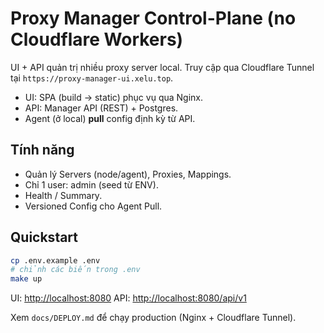 # Proxy Manager Control-Plane (no Cloudflare Workers)

UI + API quản trị nhiều proxy server local. Truy cập qua Cloudflare Tunnel tại `https://proxy-manager-ui.xelu.top`.

- UI: SPA (build → static) phục vụ qua Nginx.
- API: Manager API (REST) + Postgres.
- Agent (ở local) **pull** config định kỳ từ API.

## Tính năng
- Quản lý Servers (node/agent), Proxies, Mappings.
- Chỉ 1 user: admin (seed từ ENV).
- Health / Summary.
- Versioned Config cho Agent Pull.

## Quickstart
```bash
cp .env.example .env
# chỉnh các biến trong .env
make up
```

UI: [http://localhost:8080](http://localhost:8080)
API: [http://localhost:8080/api/v1](http://localhost:8080/api/v1)

Xem `docs/DEPLOY.md` để chạy production (Nginx + Cloudflare Tunnel).
